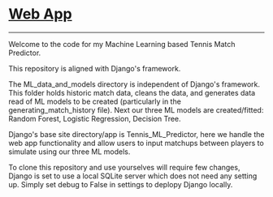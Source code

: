 # [Web App]([https://guinea-pig-portfolio.onrender.com/](https://tennis-ml-predictor.onrender.com/))
---
Welcome to the code for my Machine Learning based Tennis Match Predictor.

This repository is aligned with Django's framework. 

The ML_data_and_models directory is independent of Django's framework. This folder holds historic match data, cleans the data, and generates data read of ML models to be created (particularly in the generating_match_history file). Next our three ML models are created/fitted: Random Forest, Logistic Regression, Decision Tree.

Django's base site directory/app is Tennis_ML_Predictor, here we handle the web app functionality and allow users to input matchups between players to simulate using our three ML models.

To clone this repository and use yourselves will require few changes, Django is set to use a local SQLite server which does not need any setting up. Simply set debug to False in settings to deplopy Django locally.




